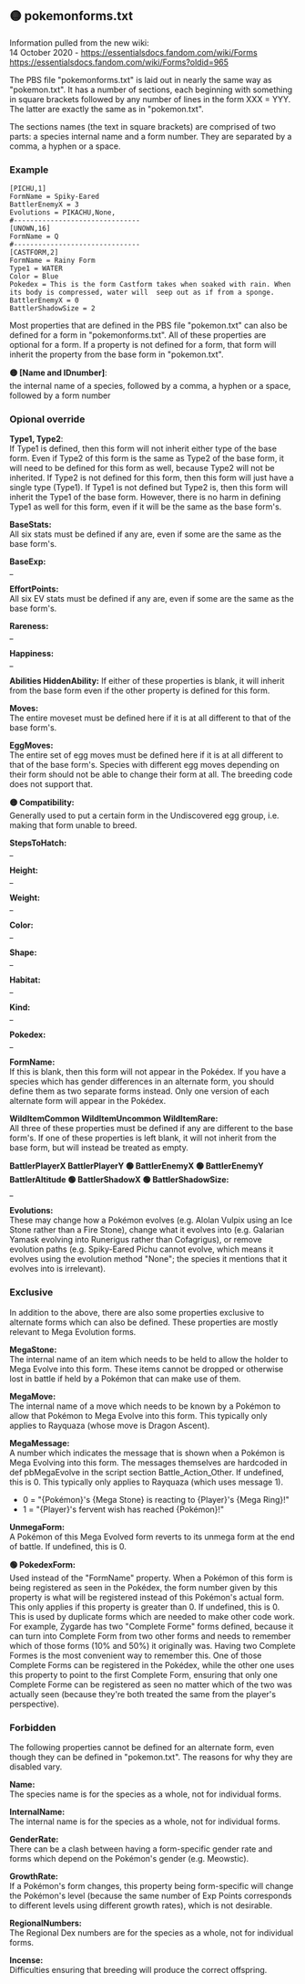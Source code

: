 ## 🟡 pokemonforms.txt

Information pulled from the new wiki:  
14 October 2020 - https://essentialsdocs.fandom.com/wiki/Forms  
https://essentialsdocs.fandom.com/wiki/Forms?oldid=965

The PBS file "pokemonforms.txt" is laid out in nearly the same way as "pokemon.txt". It has a number of sections, each beginning with something in square brackets followed by any number of lines in the form XXX = YYY. The latter are exactly the same as in "pokemon.txt".

The sections names (the text in square brackets) are comprised of two parts: a species internal name and a form number. They are separated by a comma, a hyphen or a space.

### Example
```
[PICHU,1]
FormName = Spiky-Eared
BattlerEnemyX = 3
Evolutions = PIKACHU,None,
#-------------------------------
[UNOWN,16]
FormName = Q
#-------------------------------
[CASTFORM,2]
FormName = Rainy Form
Type1 = WATER
Color = Blue
Pokedex = This is the form Castform takes when soaked with rain. When its body is compressed, water will  seep out as if from a sponge.
BattlerEnemyX = 0
BattlerShadowSize = 2
```

Most properties that are defined in the PBS file "pokemon.txt" can also be defined for a form in "pokemonforms.txt". All of these properties are optional for a form. If a property is not defined for a form, that form will inherit the property from the base form in "pokemon.txt".

**🟡 [Name and IDnumber]**:  
 the internal name of a species, followed by a comma, a hyphen or a space, followed by a form number

### Opional override

**Type1, Type2**:  
If Type1 is defined, then this form will not inherit either type of the base form. Even if Type2 of this form is the same as Type2 of the base form, it will need to be defined for this form as well, because Type2 will not be inherited. If Type2 is not defined for this form, then this form will just have a single type (Type1).
If Type1 is not defined but Type2 is, then this form will inherit the Type1 of the base form. However, there is no harm in defining Type1 as well for this form, even if it will be the same as the base form's.

**BaseStats:**   
All six stats must be defined if any are, even if some are the same as the base form's.

**BaseExp:**  
_


**EffortPoints:**   
All six EV stats must be defined if any are, even if some are the same as the base form's.


**Rareness:**  
_

**Happiness:**  
_

**Abilities
HiddenAbility:**
If either of these properties is blank, it will inherit from the base form even if the other property is defined for this form.

**Moves:**  
The entire moveset must be defined here if it is at all different to that of the base form's.

**EggMoves:**  
The entire set of egg moves must be defined here if it is at all different to that of the base form's.
Species with different egg moves depending on their form should not be able to change their form at all. The breeding code does not support that.

**🟡 Compatibility:**  
Generally used to put a certain form in the Undiscovered egg group, i.e. making that form unable to breed.

**StepsToHatch:**  
_

**Height:**  
_

**Weight:**  
_

**Color:**  
_

**Shape:**  
_

**Habitat:**  
_

**Kind:**  
_

**Pokedex:**  
_

**FormName:**  
If this is blank, then this form will not appear in the Pokédex.
If you have a species which has gender differences in an alternate form, you should define them as two separate forms instead. Only one version of each alternate form will appear in the Pokédex.

**WildItemCommon
WildItemUncommon
WildItemRare:**  
All three of these properties must be defined if any are different to the base form's. If one of these properties is left blank, it will not inherit from the base form, but will instead be treated as empty.

**BattlerPlayerX
BattlerPlayerY
🟢 BattlerEnemyX
🟢 BattlerEnemyY
BattlerAltitude
🟢 BattlerShadowX
🟢 BattlerShadowSize:**  
_

**Evolutions:**  
These may change how a Pokémon evolves (e.g. Alolan Vulpix using an Ice Stone rather than a Fire Stone), change what it evolves into (e.g. Galarian Yamask evolving into Runerigus rather than Cofagrigus), or remove evolution paths (e.g. Spiky-Eared Pichu cannot evolve, which means it evolves using the evolution method "None"; the species it mentions that it evolves into is irrelevant).

### Exclusive

In addition to the above, there are also some properties exclusive to alternate forms which can also be defined. These properties are mostly relevant to Mega Evolution forms.

**MegaStone:**  
The internal name of an item which needs to be held to allow the holder to Mega Evolve into this form.
These items cannot be dropped or otherwise lost in battle if held by a Pokémon that can make use of them.

**MegaMove:**  
The internal name of a move which needs to be known by a Pokémon to allow that Pokémon to Mega Evolve into this form. This typically only applies to Rayquaza (whose move is Dragon Ascent).

**MegaMessage:**  
A number which indicates the message that is shown when a Pokémon is Mega Evolving into this form. The messages themselves are hardcoded in def pbMegaEvolve in the script section Battle_Action_Other. If undefined, this is 0. This typically only applies to Rayquaza (which uses message 1).
- 0 = "{Pokémon}'s {Mega Stone} is reacting to {Player}'s {Mega Ring}!"
- 1 = "{Player}'s fervent wish has reached {Pokémon}!"

**UnmegaForm:**  
A Pokémon of this Mega Evolved form reverts to its unmega form at the end of battle. If undefined, this is 0.

**🟢 PokedexForm:**  
Used instead of the "FormName" property. When a Pokémon of this form is being registered as seen in the Pokédex, the form number given by this property is what will be registered instead of this Pokémon's actual form. This only applies if this property is greater than 0. If undefined, this is 0.
This is used by duplicate forms which are needed to make other code work. For example, Zygarde has two "Complete Forme" forms defined, because it can turn into Complete Form from two other forms and needs to remember which of those forms (10% and 50%) it originally was. Having two Complete Formes is the most convenient way to remember this. One of those Complete Forms can be registered in the Pokédex, while the other one uses this property to point to the first Complete Form, ensuring that only one Complete Forme can be registered as seen no matter which of the two was actually seen (because they're both treated the same from the player's perspective).


### Forbidden

The following properties cannot be defined for an alternate form, even though they can be defined in "pokemon.txt". The reasons for why they are disabled vary.

**Name:**  
The species name is for the species as a whole, not for individual forms.

**InternalName:**  
The internal name is for the species as a whole, not for individual forms.

**GenderRate:**  
There can be a clash between having a form-specific gender rate and forms which depend on the Pokémon's gender (e.g. Meowstic).

**GrowthRate:**  
If a Pokémon's form changes, this property being form-specific will change the Pokémon's level (because the same number of Exp Points corresponds to different levels using different growth rates), which is not desirable.

**RegionalNumbers:**  
The Regional Dex numbers are for the species as a whole, not for individual forms.

**Incense:**  
Difficulties ensuring that breeding will produce the correct offspring.
